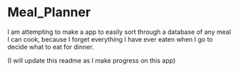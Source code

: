 # Meal_Planner
I am attempting to make a app to easily sort through a database of any meal I can cook, because I forget everything I have ever eaten when I go to decide what to eat for dinner. 

(I will update this readme as I make progress on this app)
